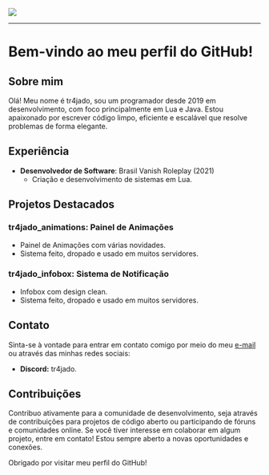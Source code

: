 ![](https://komarev.com/ghpvc/?username=tr4jado&color=blue)

---

# Bem-vindo ao meu perfil do GitHub!

## Sobre mim
Olá! Meu nome é tr4jado, sou um programador desde 2019 em desenvolvimento, com foco principalmente em Lua e Java. Estou apaixonado por escrever código limpo, eficiente e escalável que resolve problemas de forma elegante.

## Experiência
- **Desenvolvedor de Software**: Brasil Vanish Roleplay (2021)
  - Criação e desenvolvimento de sistemas em Lua.

## Projetos Destacados

### **tr4jado_animations**: Painel de Animações
- Painel de Animações com várias novidades.
- Sistema feito, dropado e usado em muitos servidores.

### **tr4jado_infobox**: Sistema de Notificação
- Infobox com design clean.
- Sistema feito, dropado e usado em muitos servidores.

## Contato
Sinta-se à vontade para entrar em contato comigo por meio do meu [e-mail](fael.marinho7@gmail.com) ou através das minhas redes sociais:
- **Discord:** tr4jado.

## Contribuições
Contribuo ativamente para a comunidade de desenvolvimento, seja através de contribuições para projetos de código aberto ou participando de fóruns e comunidades online.
Se você tiver interesse em colaborar em algum projeto, entre em contato! Estou sempre aberto a novas oportunidades e conexões.

Obrigado por visitar meu perfil do GitHub!
